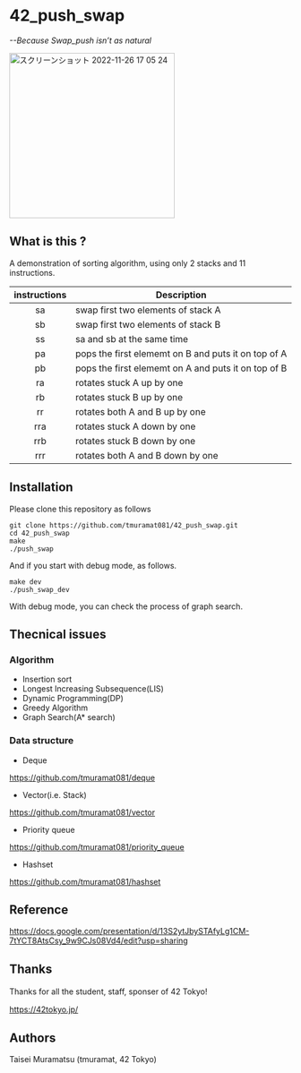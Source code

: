 # 42_push_swap
*--Because Swap_push isn’t as natural*  
  
<img width="295" alt="スクリーンショット 2022-11-26 17 05 24" src="https://user-images.githubusercontent.com/91453112/204078986-2c3e34c4-926b-4e83-8d34-dd547b156904.png">

## What is this ?
A demonstration of sorting algorithm, using only 2 stacks and 11 instructions.

| instructions  | Description   |
|:-------------:|---------------|
| sa            | swap first two elements of stack A |
| sb            | swap first two elements of stack B |
| ss            | sa and sb at the same time |
| pa            | pops the first elememt on B and puts it on top of A |
| pb            | pops the first elememt on A and puts it on top of B |
| ra            | rotates stuck A up by one|
| rb            | rotates stuck B up by one |
| rr            | rotates both A and B up by one |
| rra           | rotates stuck A down by one |
| rrb           | rotates stuck B down by one |
| rrr           | rotates both A and B down by one |

## Installation

Please clone this repository as follows

```
git clone https://github.com/tmuramat081/42_push_swap.git  
cd 42_push_swap
make
./push_swap
```

And if you start with debug mode, as follows. 

```
make dev
./push_swap_dev
```

With debug mode, you can check the process of graph search.

## Thecnical issues
### Algorithm
- Insertion sort
- Longest Increasing Subsequence(LIS)
- Dynamic Programming(DP)
- Greedy Algorithm
- Graph Search(A* search)

### Data structure
- Deque  

https://github.com/tmuramat081/deque  
- Vector(i.e. Stack) 

https://github.com/tmuramat081/vector  
- Priority queue 

https://github.com/tmuramat081/priority_queue  
- Hashset 

https://github.com/tmuramat081/hashset  

## Reference

https://docs.google.com/presentation/d/13S2ytJbySTAfyLg1CM-7tYCT8AtsCsy_9w9CJs08Vd4/edit?usp=sharing

## Thanks
Thanks for all the student, staff, sponser of 42 Tokyo!　　

https://42tokyo.jp/

## Authors
Taisei Muramatsu (tmuramat, 42 Tokyo)
